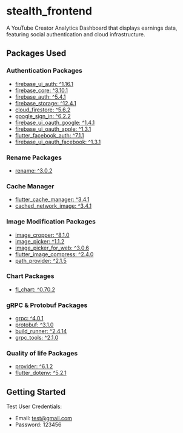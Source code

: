 # stealth_frontend

A YouTube Creator Analytics Dashboard that displays earnings data, featuring social authentication and cloud infrastructure.

## Packages Used
### Authentication Packages
- [firebase_ui_auth: ^1.16.1](https://pub.dev/packages/firebase_ui_auth)
- [firebase_core: ^3.10.1](https://pub.dev/packages/firebase_core)
- [firebase_auth: ^5.4.1](https://pub.dev/packages/firebase_auth)
- [firebase_storage: ^12.4.1](https://pub.dev/packages/firebase_storage)
- [cloud_firestore: ^5.6.2](https://pub.dev/packages/cloud_firestore)
- [google_sign_in: ^6.2.2](https://pub.dev/packages/google_sign_in)
- [firebase_ui_oauth_google: ^1.4.1](https://pub.dev/packages/firebase_ui_oauth_google)
- [firebase_ui_oauth_apple: ^1.3.1](https://pub.dev/packages/firebase_ui_oauth_apple)
- [flutter_facebook_auth: ^7.1.1](https://pub.dev/packages/flutter_facebook_auth)
- [firebase_ui_oauth_facebook: ^1.3.1](https://pub.dev/packages/firebase_ui_oauth_facebook)

### Rename Packages
- [rename: ^3.0.2](https://pub.dev/packages/rename)

### Cache Manager
- [flutter_cache_manager: ^3.4.1](https://pub.dev/packages/flutter_cache_manager)
- [cached_network_image: ^3.4.1](https://pub.dev/packages/cached_network_image)

### Image Modification Packages
- [image_cropper: ^8.1.0](https://pub.dev/packages/image_cropper)
- [image_picker: ^1.1.2](https://pub.dev/packages/image_picker)
- [image_picker_for_web: ^3.0.6](https://pub.dev/packages/image_picker_for_web)
- [flutter_image_compress: ^2.4.0](https://pub.dev/packages/flutter_image_compress)
- [path_provider: ^2.1.5](https://pub.dev/packages/path_provider)

### Chart Packages
- [fl_chart: ^0.70.2](https://pub.dev/packages/fl_chart)

### gRPC & Protobuf Packages
- [grpc: ^4.0.1](https://pub.dev/packages/grpc)
- [protobuf: ^3.1.0](https://pub.dev/packages/protobuf)
- [build_runner: ^2.4.14](https://pub.dev/packages/build_runner)
- [grpc_tools: ^2.1.0](https://pub.dev/packages/grpc_tools)

### Quality of life Packages
- [provider: ^6.1.2](https://pub.dev/packages/provider)
- [flutter_dotenv: ^5.2.1](https://pub.dev/packages/flutter_dotenv)

## Getting Started

Test User Credentials:
- Email: test@gmail.com
- Password: 123456
